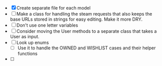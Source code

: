- [x] Create separate file for each model
- [ ] Make a class for handling the steam requests that also keeps the base URLs stored in strings for easy editing. Make it more DRY.
- [ ] Don't use one letter variables
- [ ] Consider moving the User methods to a separate class that takes a User as input.
- [ ] Look up enums
  - [ ] Use it to handle the OWNED and WISHLIST cases and their helper functions
- [ ] 
